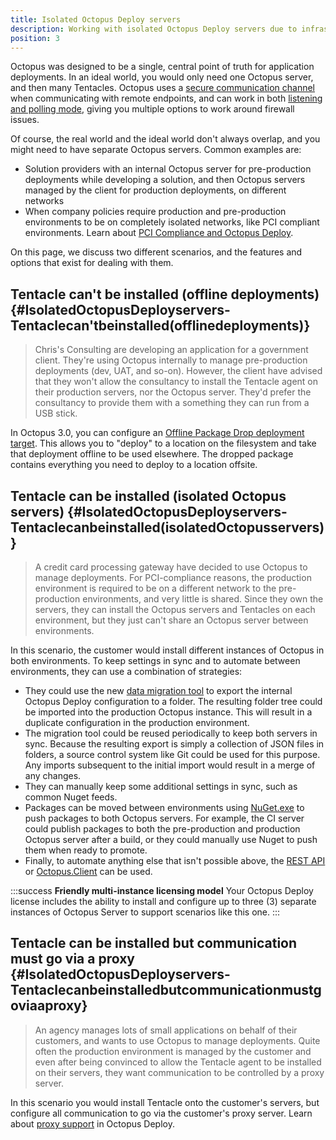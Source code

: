 ```yaml
---
title: Isolated Octopus Deploy servers
description: Working with isolated Octopus Deploy servers due to infrastructure or governance requirements.
position: 3
---
```


Octopus was designed to be a single, central point of truth for application deployments. In an ideal world, you would only need one Octopus server, and then many Tentacles. Octopus uses a [secure communication channel](/docs/reference/octopus-tentacle-communication/index.md) when communicating with remote endpoints, and can work in both [listening and polling mode](/docs/installation/installing-tentacles/index.md), giving you multiple options to work around firewall issues.

Of course, the real world and the ideal world don't always overlap, and you might need to have separate Octopus servers. Common examples are:

- Solution providers with an internal Octopus server for pre-production deployments while developing a solution, and then Octopus servers managed by the client for production deployments, on different networks
- When company policies require production and pre-production environments to be on completely isolated networks, like PCI compliant environments. Learn about [PCI Compliance and Octopus Deploy](/docs/reference/pci-compliance-and-octopus-deploy.md).

On this page, we discuss two different scenarios, and the features and options that exist for dealing with them.

## Tentacle can't be installed (offline deployments) {#IsolatedOctopusDeployservers-Tentaclecan&#39;tbeinstalled(offlinedeployments)}

> Chris's Consulting are developing an application for a government client. They're using Octopus internally to manage pre-production deployments (dev, UAT, and so-on). However, the client have advised that they won't allow the consultancy to install the Tentacle agent on their production servers, nor the Octopus server. They'd prefer the consultancy to provide them with a something they can run from a USB stick.

In Octopus 3.0, you can configure an [Offline Package Drop deployment target](/docs/deployment-targets/offline-package-drop.md). This allows you to "deploy" to a location on the filesystem and take that deployment offline to be used elsewhere. The dropped package contains everything you need to deploy to a location offsite.

## Tentacle can be installed (isolated Octopus servers) {#IsolatedOctopusDeployservers-Tentaclecanbeinstalled(isolatedOctopusservers)}

> A credit card processing gateway have decided to use Octopus to manage deployments. For PCI-compliance reasons, the production environment is required to be on a different network to the pre-production environments, and very little is shared. Since they own the servers, they can install the Octopus servers and Tentacles on each environment, but they just can't share an Octopus server between environments.

In this scenario, the customer would install different instances of Octopus in both environments. To keep settings in sync and to automate between environments, they can use a combination of strategies:

- They could use the new [data migration tool](/docs/administration/data-migration.md) to export the internal Octopus Deploy configuration to a folder. The resulting folder tree could be imported into the production Octopus instance. This will result in a duplicate configuration in the production environment.
- The migration tool could be reused periodically to keep both servers in sync. Because the resulting export is simply a collection of JSON files in folders, a source control system like Git could be used for this purpose. Any imports subsequent to the initial import would result in a merge of any changes.
- They can manually keep some additional settings in sync, such as common Nuget feeds.
- Packages can be moved between environments using [NuGet.exe](http://docs.nuget.org/docs/reference/command-line-reference) to push packages to both Octopus servers. For example, the CI server could publish packages to both the pre-production and production Octopus server after a build, or they could manually use Nuget to push them when ready to promote.
- Finally, to automate anything else that isn't possible above, the [REST API](/docs/api-and-integration/octopus-rest-api.md) or [Octopus.Client](/docs/api-and-integration/octopus.client.md) can be used.

:::success
**Friendly multi-instance licensing model**
Your Octopus Deploy license includes the ability to install and configure up to three (3) separate instances of Octopus Server to support scenarios like this one.
:::

## Tentacle can be installed but communication must go via a proxy {#IsolatedOctopusDeployservers-Tentaclecanbeinstalledbutcommunicationmustgoviaaproxy}

> An agency manages lots of small applications on behalf of their customers, and wants to use Octopus to manage deployments. Quite often the production environment is managed by the customer and even after being convinced to allow the Tentacle agent to be installed on their servers, they want communication to be controlled by a proxy server.

In this scenario you would install Tentacle onto the customer's servers, but configure all communication to go via the customer's proxy server. Learn about [proxy support](/docs/installation/installing-tentacles/proxy-support.md) in Octopus Deploy.
